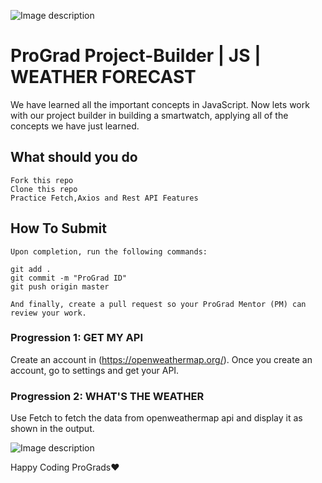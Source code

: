 ![Image description](https://i1.faceprep.in/ProGrad/prograd-logo.png)

# ProGrad Project-Builder | JS | WEATHER FORECAST

We have learned all the important concepts in JavaScript. Now lets work with our project builder in building a smartwatch, applying all of the concepts we have just learned.

## What should you do
```
Fork this repo
Clone this repo
Practice Fetch,Axios and Rest API Features
```

## How To Submit
```
Upon completion, run the following commands:

git add .
git commit -m "ProGrad ID"
git push origin master

And finally, create a pull request so your ProGrad Mentor (PM) can review your work.
```

### Progression 1: GET MY API
Create an account in (https://openweathermap.org/). Once you create an account, go to settings and get your API.

### Progression 2: WHAT'S THE WEATHER
Use Fetch to fetch the data from openweathermap api and display it as shown in the output. 

![Image description](https://i1.faceprep.in/ProGrad/weather-1.png)


Happy Coding ProGrads❤️
